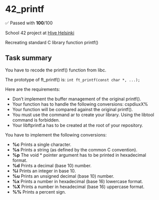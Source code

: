 # 42_printf

✅ Passed with **100**/100

School 42 project at [Hive Helsinki](https://www.hive.fi/en/)

Recreating standard C library function printf()

## Task summary

You have to recode the printf() function from libc.

The prototype of ft_printf() is: `int ft_printf(const char *, ...);`

Here are the requirements:

- Don’t implement the buffer management of the original printf().
- Your function has to handle the following conversions: cspdiuxX%
- Your function will be compared against the original printf().
- You must use the command ar to create your library. Using the libtool command is forbidden.
- Your libftprintf.a has to be created at the root of your repository.

You have to implement the following conversions:
- **%c** Prints a single character.
- **%s** Prints a string (as defined by the common C convention).
- **%p** The void * pointer argument has to be printed in hexadecimal format.
- **%d** Prints a decimal (base 10) number.
- **%i** Prints an integer in base 10.
- **%u** Prints an unsigned decimal (base 10) number.
- **%x** Prints a number in hexadecimal (base 16) lowercase format.
- **%X** Prints a number in hexadecimal (base 16) uppercase format.
- **%%** Prints a percent sign.
